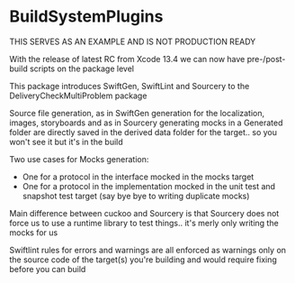 # BuildSystemPlugins

THIS SERVES AS AN EXAMPLE AND IS NOT PRODUCTION READY

With the release of latest RC from Xcode 13.4 we can now have pre-/post-build scripts on the package level

This package introduces SwiftGen, SwiftLint and Sourcery to the DeliveryCheckMultiProblem package

Source file generation, as in SwiftGen generation for the localization, images, storyboards and as in Sourcery generating mocks in a Generated folder are directly saved in the derived data folder for the target.. so you won't see it but it's in the build

Two use cases for Mocks generation:

- One for a protocol in the interface mocked in the mocks target
- One for a protocol in the implementation mocked in the unit test and snapshot test target (say bye bye to writing duplicate mocks)

Main difference between cuckoo and Sourcery is that Sourcery does not force us to use a runtime library to test things.. it's merly only writing the mocks for us

Swiftlint rules for errors and warnings are all enforced as warnings only on the source code of the target(s) you're building and would require fixing before you can build

